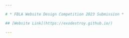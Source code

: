 ```yaml
---

# * FBLA Website Design Competition 2023 Submission *

## [Website Link](https://exodestroy.github.io/)

---
```

